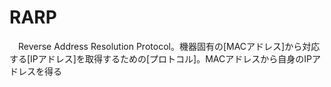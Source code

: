 # RARP
　Reverse Address Resolution Protocol。機器固有の[MACアドレス]から対応する[IPアドレス]を取得するための[プロトコル]。MACアドレスから自身のIPアドレスを得る
